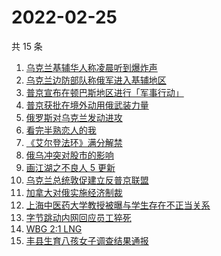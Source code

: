 # 2022-02-25

共 15 条

<!-- BEGIN -->
<!-- 最后更新时间 Fri Feb 25 2022 02:09:27 GMT+0800 (China Standard Time) -->

1. [乌克兰基辅华人称凌晨听到爆炸声](https://www.zhihu.com/search?q=乌克兰)
1. [乌克兰边防部队称俄军进入基辅地区](https://www.zhihu.com/search?q=乌克兰)
1. [普京宣布在顿巴斯地区进行「军事行动」](https://www.zhihu.com/search?q=普京)
1. [普京获批在境外动用俄武装力量](https://www.zhihu.com/search?q=普京)
1. [俄罗斯对乌克兰发动进攻](https://www.zhihu.com/search?q=俄罗斯乌克兰)
1. [看完半熟恋人的我](https://www.zhihu.com/search?q=半熟恋人)
1. [《艾尔登法环》满分解禁](https://www.zhihu.com/search?q=艾尔登法环)
1. [俄乌冲突对股市的影响](https://www.zhihu.com/search?q=股市)
1. [画江湖之不良人 5 更新](https://www.zhihu.com/search?q=不良人)
1. [乌克兰总统敦促建立反普京联盟](https://www.zhihu.com/search?q=乌克兰总统)
1. [加拿大对俄实施经济制裁](https://www.zhihu.com/search?q=经济制裁)
1. [上海中医药大学教授被曝与学生存在不正当关系](https://www.zhihu.com/search?q=上海中医药大学)
1. [字节跳动内网回应员工猝死](https://www.zhihu.com/search?q=字节跳动员工)
1. [WBG 2:1 LNG](https://www.zhihu.com/search?q=wbg)
1. [丰县生育八孩女子调查结果通报](https://www.zhihu.com/search?q=丰县八孩)

<!-- END -->
